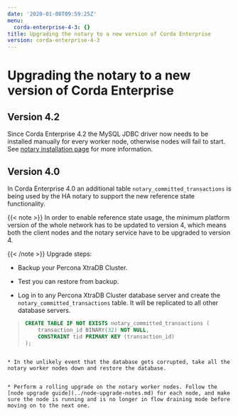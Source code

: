 ```yaml
---
date: '2020-01-08T09:59:25Z'
menu:
  corda-enterprise-4-3: {}
title: Upgrading the notary to a new version of Corda Enterprise
version: corda-enterprise-4-3
---
```



# Upgrading the notary to a new version of Corda Enterprise


## Version 4.2

Since Corda Enterprise 4.2 the MySQL JDBC driver now needs to be installed manually for every worker node, otherwise nodes will fail to start.
                See [notary installation page](installing-the-notary-service.md#mysql-driver) for more information.


## Version 4.0

In Corda Enterprise 4.0 an additional table `notary_committed_transactions` is being used by the HA notary to support the new reference state functionality.


{{< note >}}
In order to enable reference state usage, the minimum platform version of the whole network has to be updated to version 4, which means
                    both the client nodes and the notary service have to be upgraded to version 4.

{{< /note >}}
Upgrade steps:


* Backup your Percona XtraDB Cluster.


* Test you can restore from backup.


* Log in to any Percona XtraDB Cluster database server and create the `notary_committed_transactions` table. It will be replicated to all other database servers.

> 
> ```sql
> CREATE TABLE IF NOT EXISTS notary_committed_transactions (
>     transaction_id BINARY(32) NOT NULL,
>     CONSTRAINT tid PRIMARY KEY (transaction_id)
> );
```

* In the unlikely event that the database gets corrupted, take all the notary worker nodes down and restore the database.


* Perform a rolling upgrade on the notary worker nodes. Follow the [node upgrade guide](../node-upgrade-notes.md) for each node, and make sure the node is running and is no longer in flow draining mode before moving on to the next one.



